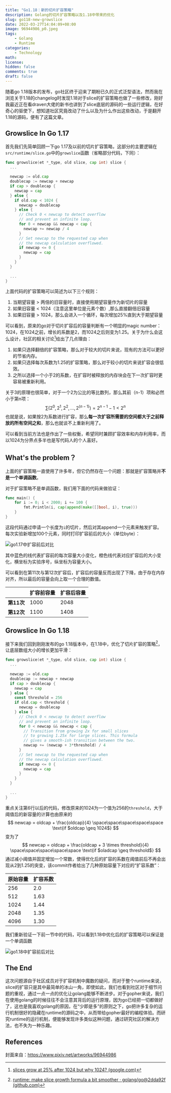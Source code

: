 ```yaml
---
title: "Go1.18：新的切片扩容策略"
description: Golang的切片扩容策略以及1.18中带来的优化
slug: go118-new-growslice
date: 2022-03-27T14:04:09+08:00
image: 96944986_p0.jpeg
tags:
    - Golang
    - Runtime
categories:
    - Technology
math: 
license: 
hidden: false
comments: true
draft: false
---
```


随着go 1.18版本的发布，go社区终于迎来了期盼已久的正式泛型语法，然而我在浏览关于1.18的changelog时发现1.18对于slice的扩容策略也做了一些修改，刚好我最近正在看draven大佬的新书也讲到了slice底层的源码的一些运行逻辑，在好奇心的驱使下，想知道社区究竟改动了什么以及为什么作出这些改动，于是翻开1.18的源码，便有了这篇文章。

## Growslice In Go 1.17

首先我们先简单回顾一下go 1.17及以前的切片扩容策略，这部分的主要逻辑在`src/runtime/slice.go`中的`growslice`函数（省略部分代码，下同）：

```go
func growslice(et *_type, old slice, cap int) slice {
  ...
  
  newcap := old.cap
  doublecap := newcap + newcap
  if cap > doublecap {
    newcap = cap
  } else {
    if old.cap < 1024 {
      newcap = doublecap
    } else {
      // Check 0 < newcap to detect overflow
      // and prevent an infinite loop.
      for 0 < newcap && newcap < cap {
        newcap += newcap / 4
      }
      // Set newcap to the requested cap when
      // the newcap calculation overflowed.
      if newcap <= 0 {
        newcap = cap
      }
    }
  }
  
  ...
}
```

上面代码的扩容策略可以简述为以下三个规则：

1.   当期望容量 > 两倍的旧容量时，直接使用期望容量作为新切片的容量
2.   如果旧容量 < 1024（注意这里单位是元素个数）,那么直接翻倍旧容量
3.   如果旧容量 > 1024，那么会进入一个循环，每次增加25%直到大于期望容量

可以看到，原来的go对于切片扩容后的容量判断有一个明显的magic number：1024，在1024之前，增长的系数是2，而1024之后则变为1.25。关于为什么会这么设计，社区的相关讨论[^group-discussion]给出了几点理由：

1.   如果只选择翻倍的扩容策略，那么对于较大的切片来说，现有的方法可以更好的节省内存。
2.   如果只选择每次系数为1.25的扩容策略，那么对于较小的切片来说扩容会很低效。
3.   之所以选择一个小于2的系数，在扩容时被释放的内存块会在下一次扩容时更容易被重新利用。

关于3的原理也很简单，对于一个2为公比的等比数列，那么其前（n-1）项和必然小于第n项：
$$
\sum(2^0,2^1,2^2,...,2^{(n-1)}) = 2^{n-1}-1 < 2^n
$$
也就是说，如果按2为系数进行扩容，那么**每一次扩容所需要的空间都大于之前释放的所有空间之和**，那么也就谈不上重新利用了。

可以看到当前方法也是作出了一些权衡，希望同时兼顾扩容效率和内存利用率，而以1024为分界点多半也是写代码人的个人喜好。

## What's the problem？

上面的扩容策略一直使用了许多年，但它仍然存在一个问题：那就是扩容策略并**不是一个单调函数**。

对于扩容策略不是单调函数，我们用下面的代码来做验证：

```go
func main() {
	for i := 0; i < 2000; i += 100 {
		fmt.Println(i, cap(append(make([]bool, i), true)))
	}
}
```

这段代码通过申请一个长度为`i`的切片，然后对其append一个元素来触发扩容。每次实验新增加100个元素，同时打印扩容前后的大小（单位byte）：

![go1.17中扩容前后对比](image-20220327154806590.png)

其中蓝色的线代表扩容前的每次容量大小变化，橙色线代表对应扩容后的大小变化，横坐标为实验序号，纵坐标为容量大小。

可以看到在第11次与第12次扩容后，扩容后的容量反而出现了下降，由于存在内存对齐，所以最后的容量会向上取一个合理的数值。

|            | 扩容前容量 | 扩容后容量 |
| ---------- | ---------- | ---------- |
| **第11次** | 1000       | 2048       |
| **第12次** | 1100       | 1408       |

## Growslice In Go 1.18

接下来我们回到刚刚发布的go 1.18版本中，在1.18中，优化了切片扩容的策略[^github-commit]，让底层数组大小的增长更加平滑：

```go
func growslice(et *_type, old slice, cap int) slice {
  ...
  
  newcap := old.cap
  doublecap := newcap + newcap
  if cap > doublecap {
    newcap = cap
  } else {
    const threshold = 256
    if old.cap < threshold {
      newcap = doublecap
    } else {
      // Check 0 < newcap to detect overflow
      // and prevent an infinite loop.
      for 0 < newcap && newcap < cap {
        // Transition from growing 2x for small slices
        // to growing 1.25x for large slices. This formula
        // gives a smooth-ish transition between the two.
        newcap += (newcap + 3*threshold) / 4
      }
      // Set newcap to the requested cap when
      // the newcap calculation overflowed.
      if newcap <= 0 {
        newcap = cap
      }
    }
  }
  
  ...
}
```

重点关注第6行以后的代码，修改原来的1024为一个值为256的`threshold`，大于阈值后的新容量的计算也由原来的
$$
newcap = oldcap + \frac{oldcap}{4} \space\space\space\space\space \text{if $oldcap \geq 1024$}
$$
变为了
$$
newcap = oldcap + \frac{oldcap + 3 \times threshold}{4} \space\space\space\space\space \text{if $oladcap \geq threshold$}
$$
通过减小阈值并固定增加一个常数，使得优化后的扩容的系数在阈值前后不再会出现从2到1.25的突变，该commit作者给出了几种原始容量下对应的“扩容系数”：

| 原始容量 | 扩容系数 |
| -------- | -------- |
| 256      | 2.0      |
| 512      | 1.63     |
| 1024     | 1.44     |
| 2048     | 1.35     |
| 4096     | 1.30     |

我们重新验证一下前一节中的代码，可以看到1.18中优化后的扩容策略可以保证是一个单调函数

![go1.18中扩容前后对比](image-20220327155204270.png)

## The End

这次问题源自于社区成员对于扩容机制中魔数的疑问，而对于整个runtime来说，slice的扩容只是其中最简单的冰山一角，即使如此，我们也看到社区对于细节问题的重视，通过一点一点的优化让golang能够不断进步。对于gopher来说，我们在使用golang的时候往往不会注意其背后的运行原理，因为go已经把一切都做好了，这也是我喜欢golang的原因，在“少即是多”的原则之下，go把许多复杂的运行机制很好的隐藏在runtime的源码之中，从而带给gopher最好的编程体验。而研究runtime的运行机制，便能够发现许多类似这种问题，通过研究社区的解决方法，也不失为一种乐趣。

## References

[^github-commit]: [runtime: make slice growth formula a bit smoother · golang/go@2dda92f (github.com)](https://github.com/golang/go/commit/2dda92ff6f9f07eeb110ecbf0fc2d7a0ddd27f9d)
[^group-discussion]: [slices grow at 25% after 1024 but why 1024? (google.com)](https://groups.google.com/g/golang-nuts/c/UaVlMQ8Nz3o)

封面来自：https://www.pixiv.net/artworks/96944986